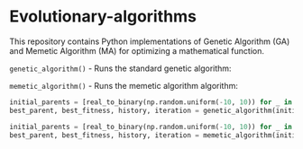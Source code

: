 # Evolutionary-algorithms
This repository contains Python implementations of Genetic Algorithm (GA) and Memetic Algorithm (MA) for optimizing a mathematical function.


`genetic_algorithm()` - Runs the standard genetic algorithm:

`memetic_algorithm()` - Runs the memetic algorithm algorithm:
```python
initial_parents = [real_to_binary(np.random.uniform(-10, 10)) for _ in range(100)]
best_parent, best_fitness, history, iteration = genetic_algorithm(initial_parents, fitness, 0.1, 100)```

initial_parents = [real_to_binary(np.random.uniform(-10, 10)) for _ in range(100)]
best_parent, best_fitness, history, iteration = memetic_algorithm(initial_parents, fitness, 0.1, 100)```
